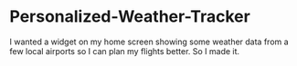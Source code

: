 # Personalized-Weather-Tracker
I wanted a widget on my home screen showing some weather data from a few local airports so I can plan my flights better. So I made it.
